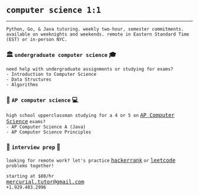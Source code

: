 <head>
    <link rel="icon" type="image/ico" href="favicon.ico">
    <link rel="icon" type="image/ico" href="images/favicon.ico">
</head>
<style>
h1 {
    font-size: 25px;
}
body {
    background-image: url('images/watercolor-bg.png');
    background-repeat: no-repeat;
    background-position: center;
    background-size: 1450px 1450px;
}
a { 
	font-family: Consolas,monaco,monospace; 
}
</style>

# `computer science 1:1`

---

`Python, Go, & Java tutoring. weekly two-hour, semester commitments. available on weeknights and weekends. remote in Eastern Standard Time (EST) or in-person NYC.`

### 🏛️ `undergraduate computer science` ‍🎓

`need help with undergraduate assignments or studying for exams?`  
`- Introduction to Computer Science`  
`- Data Structures`  
`- Algorithms`

### 🏫 `AP computer science` 💻

`high school upperclassman studying for a 4 or 5 on` [AP Computer Science](https://apcentral.collegeboard.org/courses/ap-computer-science-a/exam) `exams?`  
`- AP Computer Science A (Java)`  
`- AP Computer Science Principles`

### ‍💼 `interview prep` 🧙

`looking for remote work? let's practice` [hackerrank](https://www.hackerrank.com) `or` [leetcode](https://leetcode.com) `problems together!`

`starting at $80/hr`  
<mercurial.tutor@gmail.com>  
`+1.929.483.2996`